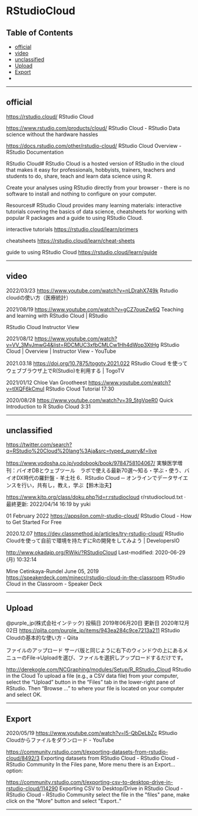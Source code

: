 # RStudioCloud

## Table of Contents
- [official](#official)
- [video](#video)
- [unclassified](#unclassified)
- [Upload](#upload)
- [Export](#export)
- [](#)

----------
## official

https://rstudio.cloud/
RStudio Cloud

https://www.rstudio.com/products/cloud/
RStudio Cloud - RStudio
Data science without the hardware hassles

https://docs.rstudio.com/other/rstudio-cloud/
RStudio Cloud Overview - RStudio Documentation

RStudio Cloud#
RStudio Cloud is a hosted version of RStudio in the cloud that makes it easy for professionals, hobbyists, trainers, teachers and students to do, share, teach and learn data science using R.

Create your analyses using RStudio directly from your browser - there is no software to install and nothing to configure on your computer.

Resources#
RStudio Cloud provides many learning materials: interactive tutorials covering the basics of data science, cheatsheets for working with popular R packages and a guide to using RStudio Cloud.

interactive tutorials
https://rstudio.cloud/learn/primers

cheatsheets
https://rstudio.cloud/learn/cheat-sheets

guide to using RStudio Cloud
https://rstudio.cloud/learn/guide

----------
## video

2022/03/23
https://www.youtube.com/watch?v=nLDrahX749k
Rstudio cloudの使い方（医療統計）

2021/08/19
https://www.youtube.com/watch?v=gCZ7oueZw6Q
Teaching and learning with RStudio Cloud | RStudio

RStudio Cloud Instructor View

2021/08/12
https://www.youtube.com/watch?v=VV_3MvJmwG4&list=RDCMUC3xfbCMLCw1Hh4dWop3XtHg
RStudio Cloud | Overview | Instructor View - YouTube


2021.03.18
https://doi.org/10.7875/togotv.2021.022
RStudio Cloud を使ってウェブブラウザ上でR(Studio)を利用する | TogoTV

2021/01/12 Chloe Van Grootheest
https://www.youtube.com/watch?v=tlXQF6kCmuI
RStudio Cloud Tutorial
17:30

2020/08/28
https://www.youtube.com/watch?v=39_5tgVpeR0
Quick Introduction to R Studio Cloud
3:31

----------
## unclassified

https://twitter.com/search?q=RStudio%20Cloud%20lang%3Aja&src=typed_query&f=live

https://www.yodosha.co.jp/yodobook/book/9784758104067/
実験医学増刊：バイオDBとウェブツール　ラボで使える最新70選〜知る・学ぶ・使う、バイオDX時代の羅針盤 - 羊土社
6．RStudio Cloud ─ オンラインでデータサイエンスを行い，共有し，教え，学ぶ【鈴木治夫】

https://www.kitp.org/class/doku.php?id=r:rstudiocloud
r/rstudiocloud.txt · 最終更新: 2022/04/14 16:19 by yuki

01 February 2022
https://appsilon.com/r-studio-cloud/
RStudio Cloud - How to Get Started For Free

2020.12.07
https://dev.classmethod.jp/articles/try-rstudio-cloud/
RStudio Cloudを使って自前で環境を持たずにRの開発をしてみよう | DevelopersIO

http://www.okadajp.org/RWiki/?RStudioCloud
Last-modified: 2020-06-29 (月) 10:32:14


Mine Cetinkaya-Rundel
June 05, 2019
https://speakerdeck.com/minecr/rstudio-cloud-in-the-classroom
RStudio Cloud in the Classroom - Speaker Deck

----------
## Upload

@purple_jp(株式会社インテック)
投稿日 2019年06月20日
更新日 2020年12月02日
https://qiita.com/purple_jp/items/943ea284c9ce7213a211
RStudio Cloudの基本的な使い方 - Qiita

ファイルのアップロード
サーバ版と同じように右下のウィンドウの上にあるメニューのFile->Uploadを選び、ファイルを選択しアップロードするだけです。


http://derekogle.com/NCGraphing/modules/Setup/R_RStudio_Cloud
RStudio in the Cloud
To upload a file (e.g., a CSV data file) from your computer, select the “Upload” button in the “Files” tab in the lower-right pane of RStudio. Then “Browse …” to where your file is located on your computer and select OK. 

----------
## Export

2020/05/19
https://www.youtube.com/watch?v=l5-QbDeLbZc
RStudio Cloudからファイルをダウンロード - YouTube

https://community.rstudio.com/t/exporting-datasets-from-rstudio-cloud/8492/3
Exporting datasets from RStudio Cloud - RStudio Cloud - RStudio Community
In the Files pane, More menu there is an Export... option:

https://community.rstudio.com/t/exporting-csv-to-desktop-drive-in-rstudio-cloud/114290
Exporting CSV to Desktop/Drive in RStudio Cloud - RStudio Cloud - RStudio Community
select the file in the "files" pane, make click on the "More" button and select "Export.."

----------


